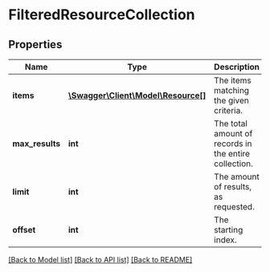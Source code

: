 # FilteredResourceCollection

## Properties
Name | Type | Description | Notes
------------ | ------------- | ------------- | -------------
**items** | [**\Swagger\Client\Model\Resource[]**](Resource.md) | The items matching the given criteria. | [optional] 
**max_results** | **int** | The total amount of records in the entire collection. | [optional] 
**limit** | **int** | The amount of results, as requested. | [optional] 
**offset** | **int** | The starting index. | [optional] 

[[Back to Model list]](../README.md#documentation-for-models) [[Back to API list]](../README.md#documentation-for-api-endpoints) [[Back to README]](../README.md)


